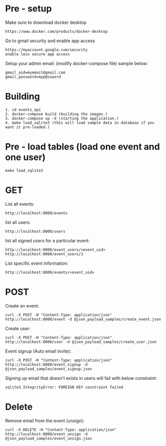 # Pre - setup

Make sure to download docker desktop
```
https://www.docker.com/products/docker-desktop
```
Go to gmail security and enable app access
```
https://myaccount.google.com/security
enable less secure app access
```
Setup your admin email: (modify docker-compose file)
sample below:
```
gmail_uid=myemail@gmail.com
gmail_password=myp@ssword
```

# Building

```
1. cd events_api
2. docker-compose build (building the images.)
3. docker-compose up -d (starting the application.)
4. make load_sqlite3 (this will load sample data in database if you want it pre-loaded.)
```

# Pre - load tables (load one event and one user)
```
make load_sqlite3
```

# GET

List all events:
```
http://localhost:8000/events
```

list all users:
```
http://localhost:8000/users
```

list all signed users for a particular event:
```
http://localhost:8000/event_users/<event_uid>
http://localhost:8000/event_users/1
```

List specific event information:
```
http://localhost:8000/events/<event_uid>
```

# POST

Create an event:
```
curl -X POST -H "Content-Type: application/json" http://localhost:8000/event -d @json_payload_samples/create_event.json
```

Create user:
```
curl -X POST -H "Content-Type: application/json" http://localhost:8000/user -d @json_payload_samples/create_user.json
```

Event signup (Auto email invite):
```
curl -X POST -H "Content-Type: application/json" http://localhost:8000/event_signup -d @json_payload_samples/event_signup.json
```

Signing up email that doesn't exists in users will fail with below constraint:
```
sqlite3.IntegrityError: FOREIGN KEY constraint failed
```

# Delete

Remove email from the event (unsign):
```
curl -X DELETE -H "Content-Type: application/json" http://localhost:8000/event_unsign -d @json_payload_samples/event_unsign.json
```
